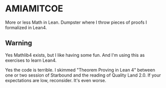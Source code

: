 # AMIAMITCOE

More or less Math in Lean. Dumpster where I throw pieces of proofs I formalized in Lean4.

## Warning

Yes Mathlib4 exists, but I like having some fun. And I'm using this as exercises to learn Lean4.

Yes the code is terrible. I skimmed "Theorem Proving in Lean 4" between one or two session of Starbound and the reading of Quality Land 2.0. If your expectations are low, reconsider. It's even worse.
